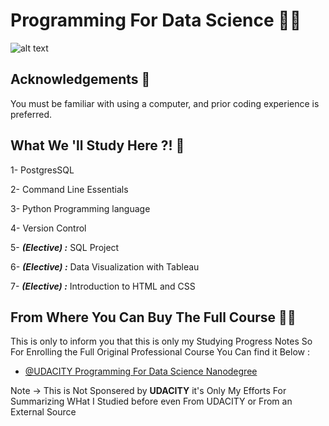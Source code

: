 
# Programming For Data Science 👨‍💻

![alt text](https://i.ibb.co/MBYMYg8/Programming-For-Data-Science-1.png)


## Acknowledgements 📕

You must be familiar with using a computer, and prior coding experience is preferred.
## What We 'll Study Here ?! 👣

1- PostgresSQL


2- Command Line Essentials

3- Python Programming language

4- Version Control

5- ***(Elective) :*** SQL Project

6- ***(Elective) :*** Data Visualization with Tableau

7- ***(Elective) :*** Introduction to HTML and CSS



## From Where You Can Buy The Full Course 🙅‍♂️
This is only to inform you that this is only my Studying Progress Notes So For Enrolling the Full Original Professional Course You Can find it Below : 
- [@UDACITY Programming For Data Science Nanodegree](https://www.udacity.com/course/programming-for-data-science-nanodegree--nd104)  

Note → This is Not Sponsered by **UDACITY** it's Only My Efforts For Summarizing WHat I Studied before even From UDACITY or From an External Source
